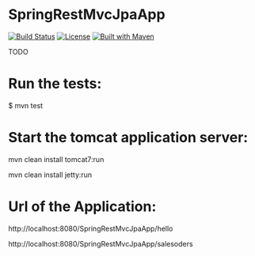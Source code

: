 # SpringRestMvcJpaApp

[![Build Status](https://travis-ci.org/fdlessard/SpringRestMvcJpaProject.svg)](https://travis-ci.org/fdlessard/SpringRestMvcJpaProject)
[![License](http://img.shields.io/:license-mit-blue.svg)](https://github.com/fdlessard/SpringRestMvcJpaProject/blob/master/LICENSE)
[![Built with Maven](http://maven.apache.org/images/logos/maven-feather.png)](http://maven.org/)

TODO

Run the tests:
===

$ mvn test


Start the tomcat application server:
===

mvn clean install tomcat7:run

mvn clean install jetty:run


Url of the Application:
===

http://localhost:8080/SpringRestMvcJpaApp/hello

http://localhost:8080/SpringRestMvcJpaApp/salesoders

